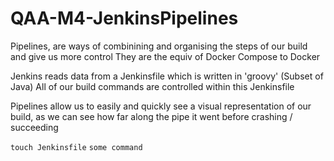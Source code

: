 # QAA-M4-JenkinsPipelines

Pipelines, are ways of combinining and organising the steps of our build and give us more control
They are the equiv of Docker Compose to Docker 

Jenkins reads data from a Jenkinsfile which is written in 'groovy' (Subset of Java)
All of our build commands are controlled within this Jenkinsfile

Pipelines allow us to easily and quickly see a visual representation of our build, as we can see how far along the pipe it went before crashing / succeeding 

`touch Jenkinsfile`
`some command`
